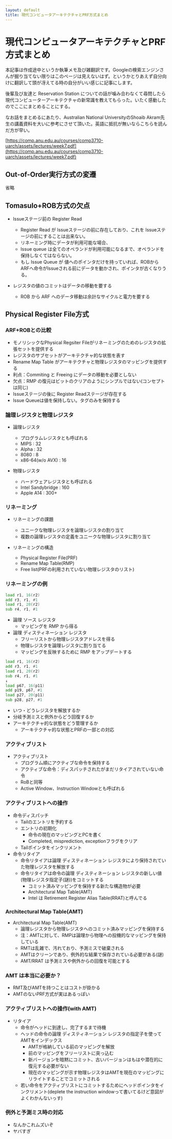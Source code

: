 ```yaml
---
layout: default
title: 現代コンピュータアーキテクチャとPRF方式まとめ
---
```


# 現代コンピュータアーキテクチャとPRF方式まとめ

本記事は作成途中というか執筆メモ及び雑翻訳です。Googleの検索エンジンさんが掘り当てない限りはこのページは見えないはず。というかとりあえず自分向けに翻訳して頭が冴えてる時の自分がいい感じに記事にします。

後輩及び友達と Reservation Station についての話が噛み合わなくて尋問したら現代コンピューターアーキテクチャの新常識を教えてもらった。いたく感動したのでここにまとめることにする。

なお話をまとめるにあたり、Australian National UniversityのShoaib Akram先生の講義資料を大いに参考にさせて頂いた。英語に抵抗が無いならこちらを読んだ方が早い。

[https://comp.anu.edu.au/courses/comp3710-uarch/assets/lectures/week7.pdf](https://comp.anu.edu.au/courses/comp3710-uarch/assets/lectures/week7.pdf)

## Out-of-Order実行方式の変遷

省略

## Tomasulo+ROB方式の欠点

- Issueステージ前の Register Read
    - Register Read が Issueステージの前に存在しており、これを Issueステージの前にすることは出来ない。
    - リネーミング時にデータが利用可能な場合、
    - Issue queue は全てのオペランドが利用可能になるまで、オペランドを保持しなくてはならない。
    - もし Issue Queue が 値へのポインタだけを持っていれば、ROBからARFへ命令がIssueされる前にデータを動かされ、ポインタが古くなりうる。

- レジスタの値のコミットはデータの移動を要する
    - ROB から ARF へのデータ移動は余計なサイクルと電力を要する

## Physical Register File方式

### ARF+ROBとの比較

- モノリシックなPhysical Regsiter Fileがリネーミングのためのレジスタの拡張セットを提供する
- レジスタのサブセットがアーキテクチャ的な状態を表す
- Rename Map Table がアーキテクチャと物理レジスタのマッピングを提供する
- 利点：Commiting と Freeing にデータの移動を必要としない
- 欠点：RMP の復元はビットのクリアのようにシンプルではない(コンセプトは同じ)
- Issueステージの後に Register Readステージが存在する
- Issue Queueは値を保持しない。タグのみを保持する

### 論理レジスタと物理レジスタ

- 論理レジスタ
    - プログラムレジスタとも呼ばれる
    - MIPS : 32
    - Alpha : 32
    - 8080 : 8
    - x86-64(w/o AVX) : 16

- 物理レジスタ
    - ハードウェアレジスタとも呼ばれる
    - Intel Sandybridge : 160
    - Apple A14 : 300+


### リネーミング

- リネーミングの課題
    - ユニークな物理レジスタを論理レジスタの割り当て
    - 複数の論理レジスタの定義をユニークな物理レジスタに割り当て

- リネーミングの構造
    - Physical Register File(PRF)
    - Rename Map Table(RMP)
    - Free list(PRFの利用されていない物理レジスタのリスト)

### リネーミングの例

```asm
load r1, 16(r2)
add r3, r1, #1
load r1, 20(r2)
sub r4, r1, #1
```

- 論理 ソース レジスタ
    - マッピングを RMP から得る
- 論理 ディスティネーション レジスタ
    - フリーリストから物理レジスタアドレスを得る
    - 物理レジスタを論理レジスタに割り当てる
    - マッピングを反映するために RMP をアップデートする

```asm
load r1, 16(r2)
add r3, r1, #1
load r1, 20(r2)
sub r4, r1, #1
↓
load p67, 16(p11)
add p19, p67, #1
load p27, 20(p11)
sub p28, p27, #1
```

- いつ・どうレジスタを解放するか
- 分岐予測ミスと例外からどう回復するか
- アーキテクチャ的な状態をどう管理するか
    - アーキテクチャ的な状態とPRFの一部との対応

### アクティブリスト

- アクティブリスト
    - プログラム順にアクティブな命令を保持する
    - アクティブな命令：ディスパッチされたがまだリタイアされていない命令
    - RoBと同等
    - Active Window、Instruction Windowとも呼ばれる

### アクティブリストへの操作

- 命令ディスパッチ
    - Tailのエントリを予約する
    - エントリの初期化
        - 命令の現在のマッピングとPCを書く
        - Completed, misprediction, exceptionフラグをクリア
    - Tailポインタをインクリメント
- 命令リタイア
    - 命令リタイアは論理 ディスティネーション レジスタにより保持されていた物理レジスタを解放する
    - 命令リタイアは命令の論理 ディスティネーション レジスタの新しい値(物理レジスタ指定子(謎))をコミットする
        - コミット済みマッピングを保持する新たな構造物が必要
        - Architectural Map Table(AMT)
        - Intel は Retirement Register Alias Table(RRAT)と呼んでる

### Architectural Map Table(AMT)

- Architectural Map Table(AMT)
    - 論理レジスタから物理レジスタへのコミット済みマッピングを保持する
    - 注：AMTに対して、RMPは論理から物理への投機的なマッピングを保持している
    - RMTは乱雑で、汚れており、予測ミスで破棄される
    - AMTはクリーンであり、例外的な結果で保存されている必要がある(謎)
    - AMT/RRAT は予測ミスや例外からの回復を可能とする

### AMT は本当に必要か？

- RMT及びAMTを持つことはコストが掛かる
- AMTのないPRF方式が実はあるっぽい

### アクティブリストへの操作(with AMT)

- リタイア
    - 命令がヘッドに到達し、完了するまで待機
    - ヘッドの命令の論理 ディスティネーション レジスタの指定子を使ってAMTをインデックス
        - AMTが格納している前のマッピングを解放
        - 前のマッピングをフリーリストに突っ込む
        - 新バージョンを暗黙にコミット、古いバージョンはもはや潜在的に復元する必要がない
        - 現在のマッピングが示す物理レジスタはAMTを現在のマッピングにリライトすることでコミットされる
    - 若い命令をアクティブリストにコミットするためにヘッドポインタをインクリメント(deplete the instruction windowって書いてるけど意図がよくわかんないっす)

### 例外と予測ミス時の対応

- なんかこれムズいぞ
- ヤバすぎ
